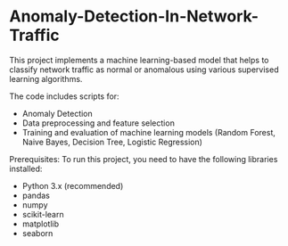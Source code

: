 # Anomaly-Detection-In-Network-Traffic
This project implements a machine learning-based model that helps to classify network traffic as normal or anomalous using various supervised learning algorithms.

The code includes scripts for:
- Anomaly Detection
- Data preprocessing and feature selection
- Training and evaluation of machine learning models (Random Forest, Naive Bayes, Decision Tree, Logistic Regression)

Prerequisites:
To run this project, you need to have the following libraries installed:
- Python 3.x (recommended)
- pandas
- numpy
- scikit-learn
- matplotlib
- seaborn


